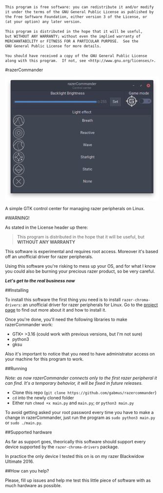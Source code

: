     This program is free software: you can redistribute it and/or modify
    it under the terms of the GNU General Public License as published by
    the Free Software Foundation, either version 3 of the License, or
    (at your option) any later version.

    This program is distributed in the hope that it will be useful,
    but WITHOUT ANY WARRANTY; without even the implied warranty of
    MERCHANTABILITY or FITNESS FOR A PARTICULAR PURPOSE.  See the
    GNU General Public License for more details.

    You should have received a copy of the GNU General Public License
    along with this program.  If not, see <http://www.gnu.org/licenses/>.

#razerCommander

![screenshot](screenshot.png)

A simple GTK control center for managing razer peripherals on Linux.

#WARNING!

As stated in the License header up there:

> This program is distributed in the hope that it will be useful, but **WITHOUT ANY WARRANTY**

This software is experimental and requires root access. Moreover it's based off an unofficial driver for razer peripherals.

Using this software you're risking to mess up your OS, and for what I know you could also be burning your precious razer product, so be very careful.

***Let's get to the real business now***

##Installing

To install this software the first thing you need is to install `razer-chroma-drivers`: an unofficial driver for razer peripherals for Linux. Go to the [project page](https://github.com/pez2001/razer_chroma_drivers/) to find out more about it and how to install it.

Once you're done, you'll need the following libraries to make razerCommander work:
- GTK+ >3.16 (could work with previous versions, but I'm not sure)
- python3
- gksu

Also it's important to notice that you need to have administrator access on your machine for this program to work.

##Running

*Note: as now razerCommander connects only to the first razer peripheral it can find. It's a temporary behavior, it will be fixed in future releases.*

- Clone this repo (`git clone https://github.com/gabmus/razercommander`)
- `cd` into the newly cloned folder
- Either run `chmod +x main.py` and `main.py`; or `python3 main.py`

To avoid getting asked your root password every time you have to make a change in razerCommander, just run the program as `sudo python3 main.py` or `sudo ./main.py`.

##Supported hardware

As far as support goes, theorically this software should support every device supported by the `razer-chroma-drivers` package.

In practice the only device I tested this on is on my razer Blackwidow Ultimate 2016.

##How can you help?

Please, fill up issues and help me test this little piece of software with as much hardware as possible.
